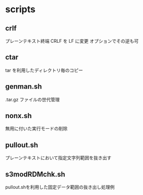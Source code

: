 # scripts

## crlf

プレーンテキスト終端 CRLF を LF に変更
オプションでその逆も可

## ctar

tar を利用したディレクトリ毎のコピー

## genman.sh

.tar.gz ファイルの世代管理

## nonx.sh

無用に付いた実行モードの削除

## pullout.sh

プレーンテキストにおいて指定文字列範囲を抜き出す

## s3modRDMchk.sh

pullout.shを利用した固定データ範囲の抜き出し処理例

